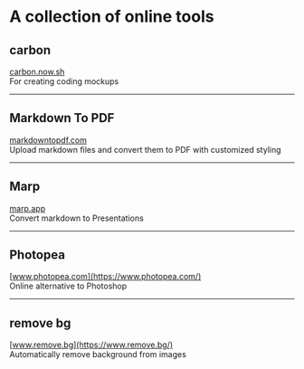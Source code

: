 # A collection of online tools

## carbon
[carbon.now.sh](https://carbon.now.sh/)  
For creating coding mockups

---

## Markdown To PDF
[markdowntopdf.com](https://www.markdowntopdf.com/)  
Upload markdown files and convert them to PDF with customized styling

---

## Marp
[marp.app](https://marp.app/)  
Convert markdown to Presentations

---

## Photopea
[www.photopea.com](https://www.photopea.com/)  
Online alternative to Photoshop

---

## remove bg
[www.remove.bg](https://www.remove.bg/)  
Automatically remove background from images